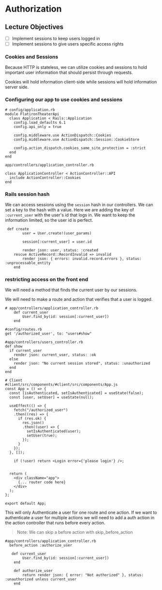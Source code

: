 # Authorization 

## Lecture Objectives
- [ ] Implement sessions to keep users logged in
- [ ] Implement sessions to give users specific access rights

### Cookies and Sessions  
Because HTTP is stateless, we can utilize cookies and sessions to hold important user information that should persist through requests.

Cookies will hold information client-side while sessions will hold information server side. 

### Configuring our app to use cookies and sessions

```
# config/application.rb
module FlatironTheaterApi
  class Application < Rails::Application
    config.load_defaults 6.1
    config.api_only = true

    config.middleware.use ActionDispatch::Cookies
    config.middleware.use ActionDispatch::Session::CookieStore

    config.action_dispatch.cookies_same_site_protection = :strict 
  end
end

app/controllers/application_controller.rb

class ApplicationController < ActionController::API
  include ActionController::Cookies
end

```

### Rails session hash
We can access sessions using the `session` hash in our controllers. We can set a key to the hash with a value. Here we are adding the key of `:current_user` with the user's id that logs in. We want to keep the information limited, so the user id is perfect. 

```
 def create
        user = User.create!(user_params)
        
        session[:current_user] = user.id
        
        render json: user, status: :created
    rescue ActiveRecord::RecordInvalid => invalid
        render json: { errors: invalid.record.errors }, status: :unprocessable_entity
    end 

```

### restricting access on the front end
We will need a method that finds the current user by our sessions.

We will need to make a route and action that verifies that a user is logged. 

```
# app/controllers/application_controller.rb
    def current_user
        User.find_by(id: session[:current_user])
    end

#config/routes.rb
get '/authorized_user', to: "users#show"

#app/controllers/users_controller.rb
def show
  if current_user
    render json: current_user, status: :ok
  else
    render json: "No current session stored", status: :unauthorized
  end
end

# Client
#client/src/components/#client/src/components/App.js
const App = () => {
  const [isAuthenticated, setIsAuthenticated] = useState(false);
  const [user, setUser] = useState(null);

  useEffect(() => {
    fetch("/authorized_user")
    .then((res) => {
      if (res.ok) {
        res.json()
        .then((user) => {
          setIsAuthenticated(user);
          setUser(true);
        });
      }
    });
  }, []);

    if (!user) return <Login error={'please login'} />;


  return (
    <div className="app">
      {... router code here}
    </div>
  );
};

export default App;
```

This will only Authenticate a user for one route and one action. If we want to authenticate a user for multiple actions we will need to add a auth action in the action controller that runs before every action.
>Note: We can skip a before action with skip_before_action


```
#app/controllers/application_controller.rb
  before_action :authorize_user

   def current_user
        User.find_by(id: session[:current_user])
    end

    def authorize_user
        return render json: { error: "Not authorized" }, status: :unauthorized unless current_user
    end


```